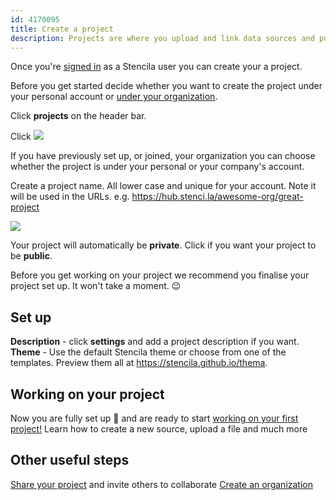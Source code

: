 ```yaml
---
id: 4170095
title: Create a project
description: Projects are where you upload and link data sources and publish files 
---
```


Once you're [signed in](https://hackmd.io/ce8BEExCRPKYInHNkv4cBg) as a Stencila user you can create your a project.  

Before you get started decide whether you want to create the project under your personal account or [under your organization](./https://hackmd.io/HzFwQFPuQvGpn_VZpa49yA). 

Click **projects** on the header bar.

Click ![](https://i.imgur.com/rvwWucV.png)

If you have previously set up, or joined, your organization you can choose whether the project is under your personal or your company's account.

Create a project name. All lower case and unique for your account. Note it will be used in the URLs. e.g. https://hub.stenci.la/awesome-org/great-project

![](http://stencila.github.io/hub/projects-new-owner-form.png)

Your project will automatically be **private**.  Click if you want your project to be **public**.

Before you get working on your project we recommend you finalise your project set up. It won't take a moment. :wink:

## Set up

**Description** - click **settings** and add a project description if you want. 
**Theme** - Use the default Stencila theme or choose from one of the templates. Preview them all at https://stencila.github.io/thema. 

## Working on your project
Now you are fully set up :clap: and are ready to start [working on your first project!](https://hackmd.io/Ys3NJy_TRmenG6esjWlxfA) Learn how to create a new source, upload a file and much more  

## Other useful steps
[Share your project](https://hackmd.io/w0ZFHTLQTROpn60X_ztGIw) and invite others to collaborate
[Create an organization](./https://hackmd.io/HzFwQFPuQvGpn_VZpa49yA) 
